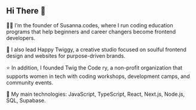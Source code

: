 ## Hi There 👋

👩‍💻 I’m the founder of Susanna.codes, where I run coding education programs that help beginners and career changers become frontend developers.

🌸 I also lead Happy Twiggy, a creative studio focused on soulful frontend design and websites for purpose-driven brands.

⭐️ In addition, I founded Twig the Code ry, a non-profit organization that supports women in tech with coding workshops, development camps, and community events.

💫 My main technologies: JavaScript, TypeScript, React, Next.js, Node.js, SQL, Supabase.
